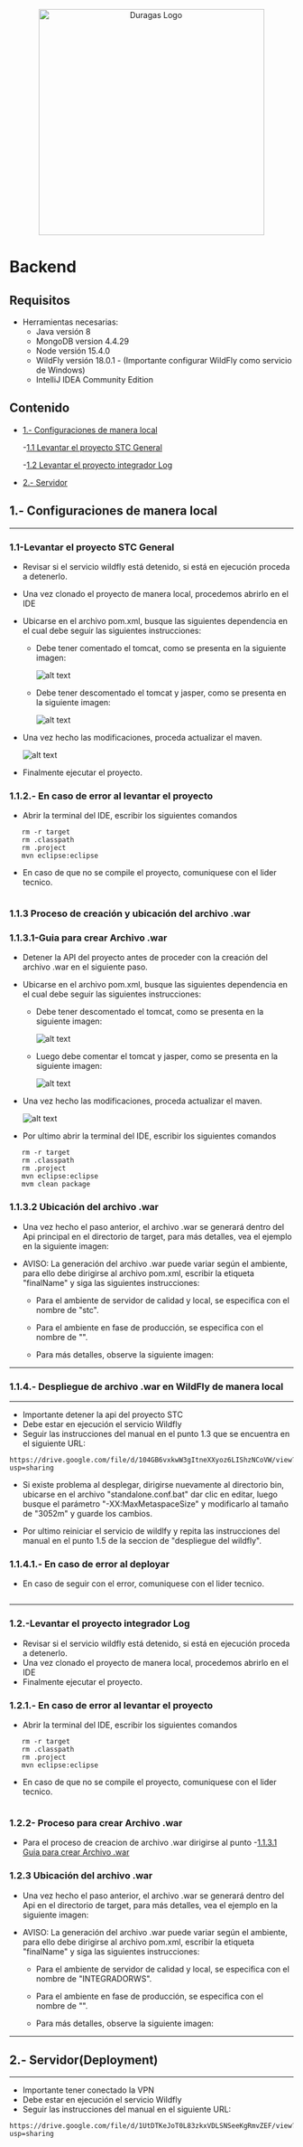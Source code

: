  <p align="center"><a href="#" target="_blank"><img src="https://duragaspromo.com/img/logo.png" width="400" alt="Duragas Logo"></a></p>

# Backend

##  Requisitos
  - Herramientas necesarias:
    * Java versión 8 
    * MongoDB version 4.4.29
    * Node versión 15.4.0
    * WildFly versión 18.0.1 - (Importante configurar WildFly como servicio de Windows)
    * IntelliJ IDEA Community Edition

## Contenido

- [1.- Configuraciones de manera local](#1--configuraciones-de-manera-local)

    -[1.1 Levantar el proyecto STC General](#11-levantar-el-proyecto-stc-general)

    -[1.2 Levantar el proyecto integrador Log](#12-levantar-el-proyecto-integrador-log)
- [2.- Servidor](#2--servidordeployment)

## 1.- Configuraciones de manera local

---

### 1.1-Levantar el proyecto STC General 

- Revisar si el servicio wildfly está detenido, si está en ejecución proceda a detenerlo.
- Una vez clonado el proyecto de manera local, procedemos abrirlo en el IDE
- Ubicarse en el archivo pom.xml, busque las siguientes dependencia en el cual debe seguir las siguientes instrucciones:

  - Debe tener comentado el tomcat, como se presenta en la siguiente imagen:

    ![alt text](./src/img/comentador_stc.png)

  - Debe tener descomentado el tomcat y jasper, como se presenta en la siguiente imagen:

    ![alt text](./src/img/descomentado1_stc.png)
    

- Una vez hecho las modificaciones, proceda actualizar el maven.

    ![alt text](./src/img/maven.png)

- Finalmente ejecutar el proyecto.

### 1.1.2.- En caso de error al levantar el proyecto

- Abrir la terminal del IDE, escribir los siguientes comandos

```
   rm -r target
   rm .classpath
   rm .project
   mvn eclipse:eclipse

```

- En caso de que no se compile el proyecto, comuniquese con el lider tecnico.

```

```

### 1.1.3 Proceso de creación y ubicación del archivo .war

### 1.1.3.1-Guia para crear Archivo .war

- Detener la API del proyecto antes de proceder con la creación del archivo .war en el siguiente paso.

- Ubicarse en el archivo pom.xml, busque las siguientes dependencia en el cual debe seguir las siguientes instrucciones:

  - Debe tener descomentado el tomcat, como se presenta en la siguiente imagen:

    ![alt text](./src/img/descomentado_stc.png)
  
  - Luego debe comentar el tomcat y jasper, como se presenta en la siguiente imagen:

    ![alt text](./src/img/comentador1_stc_.png)
  
- Una vez hecho las modificaciones, proceda actualizar el maven.

  ![alt text](./src/img/maven.png)

- Por ultimo abrir la terminal del IDE, escribir los siguientes comandos

```
   rm -r target
   rm .classpath
   rm .project
   mvn eclipse:eclipse
   mvm clean package
```

### 1.1.3.2 Ubicación del archivo .war

- Una vez hecho el paso anterior, el archivo .war se generará dentro del Api principal en el directorio de target, para más detalles, vea el ejemplo en la siguiente imagen:


- AVISO: La generación del archivo .war puede variar según el ambiente, para ello debe dirigirse al archivo pom.xml, escribir la etiqueta "finalName" y siga las siguientes instrucciones:

  * Para el ambiente de servidor de calidad y local, se especifica con el nombre de "stc".

  * Para el ambiente en fase de producción, se especifica con el nombre de "".

  - Para más detalles, observe la siguiente imagen:


---

### 1.1.4.- Despliegue de archivo .war en WildFly de manera local

---

- Importante detener la api del proyecto STC
- Debe estar en ejecución el servicio Wildfly
- Seguir las instrucciones del manual en el punto 1.3 que se encuentra en el siguiente URL:

```
https://drive.google.com/file/d/104GB6vxkwW3gItneXXyoz6LIShzNCoVW/view?usp=sharing
```

- Si existe problema al desplegar, dirigirse nuevamente al directorio bin, ubicarse en el archivo "standalone.conf.bat" dar clic en editar, luego busque el parámetro "-XX:MaxMetaspaceSize" y modificarlo al tamaño de "3052m" y guarde los cambios.

- Por ultimo reiniciar el servicio de wildlfy y repita las instrucciones del manual en el punto 1.5 de la seccion de "despliegue del wildfly".

### 1.1.4.1.- En caso de error al deployar

- En caso de seguir con el error, comuniquese con el lider tecnico.

```

```

---

### 1.2.-Levantar el proyecto integrador Log 

- Revisar si el servicio wildfly está detenido, si está en ejecución proceda a detenerlo.
- Una vez clonado el proyecto de manera local, procedemos abrirlo en el IDE
- Finalmente ejecutar el proyecto.
### 1.2.1.- En caso de error al levantar el proyecto

- Abrir la terminal del IDE, escribir los siguientes comandos

```
   rm -r target
   rm .classpath
   rm .project
   mvn eclipse:eclipse

```

- En caso de que no se compile el proyecto, comuniquese con el lider tecnico.

```

```

### 1.2.2- Proceso para crear Archivo .war
  - Para el proceso de creacion de archivo .war dirigirse al punto -[1.1.3.1 Guia para crear Archivo .war](#1131-guia-para-crear-archivo-war)

### 1.2.3 Ubicación del archivo .war

- Una vez hecho el paso anterior, el archivo .war se generará dentro del Api en el directorio de target, para más detalles, vea el ejemplo en la siguiente imagen:


- AVISO: La generación del archivo .war puede variar según el ambiente, para ello debe dirigirse al archivo pom.xml, escribir la etiqueta "finalName" y siga las siguientes instrucciones:

  * Para el ambiente de servidor de calidad y local, se especifica con el nombre de "INTEGRADORWS".

  * Para el ambiente en fase de producción, se especifica con el nombre de "".

  - Para más detalles, observe la siguiente imagen:


---

## 2.- Servidor(Deployment)

---

- Importante tener conectado la VPN
- Debe estar en ejecución el servicio Wildfly
- Seguir las instrucciones del manual en el siguiente URL:

```
https://drive.google.com/file/d/1UtDTKeJoT0L83zkxVDLSNSeeKgRmvZEF/view?usp=sharing
```
